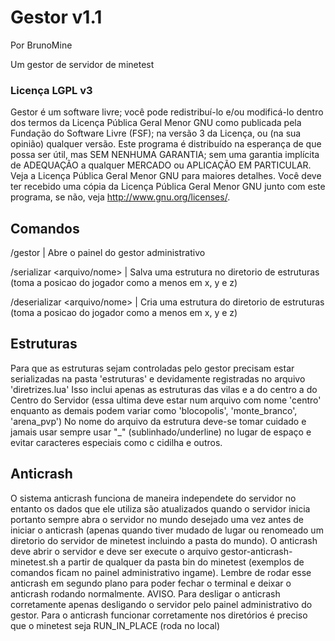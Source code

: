 Gestor v1.1
===========

Por BrunoMine

Um gestor de servidor de minetest

### Licença LGPL v3

Gestor é um software livre; você pode redistribuí-lo e/ou 
modificá-lo dentro dos termos da Licença Pública Geral Menor GNU 
como publicada pela Fundação do Software Livre (FSF); na versão 3 
da Licença, ou (na sua opinião) qualquer versão.
Este programa é distribuído na esperança de que possa ser útil, 
mas SEM NENHUMA GARANTIA; sem uma garantia implícita de ADEQUAÇÃO
a qualquer MERCADO ou APLICAÇÃO EM PARTICULAR. Veja a
Licença Pública Geral Menor GNU para maiores detalhes.
Você deve ter recebido uma cópia da Licença Pública 
Geral Menor GNU junto com este programa, 
se não, veja <http://www.gnu.org/licenses/>.

## Comandos

/gestor | Abre o painel do gestor administrativo

/serializar <arquivo/nome> <largura> <altura> | Salva uma estrutura no diretorio de estruturas 
(toma a posicao do jogador como a menos em x, y e z)

/deserializar <arquivo/nome> <largura> <altura> | Cria uma estrutura do diretorio de estruturas
(toma a posicao do jogador como a menos em x, y e z)

## Estruturas

Para que as estruturas sejam controladas pelo gestor
precisam estar serializadas na pasta 'estruturas' 
e devidamente registradas no arquivo 'diretrizes.lua'
Isso inclui apenas as estruturas das vilas e a do 
centro a do Centro do Servidor (essa ultima deve estar
num arquivo com nome 'centro' enquanto as demais podem
variar como 'blocopolis', 'monte_branco', 'arena_pvp')
No nome do arquivo da estrutura deve-se tomar cuidado e 
jamais usar sempre usar "_" (sublinhado/underline) no
lugar de espaço e evitar caracteres especiais como
c cidilha e outros.

## Anticrash

O sistema anticrash funciona de maneira independete 
do servidor no entanto os dados que ele utiliza são 
atualizados quando o servidor inicia portanto sempre 
abra o servidor no mundo desejado uma vez antes de 
iniciar o anticrash (apenas quando tiver mudado de 
lugar ou renomeado um diretorio do servidor de 
minetest incluindo a pasta do mundo). O anticrash deve 
abrir o servidor e deve ser execute o arquivo 
gestor-anticrash-minetest.sh a partir de qualquer da 
pasta bin do minetest (exemplos de comandos ficam no 
painel administrativo ingame).
Lembre de rodar esse anticrash em segundo plano para 
poder fechar o terminal e deixar o anticrash rodando 
normalmente.
AVISO. Para desligar o anticrash corretamente apenas
desligando o servidor pelo painel administrativo do 
gestor.
Para o anticrash funcionar corretamente nos 
diretórios é preciso que o minetest seja RUN_IN_PLACE 
(roda no local)
